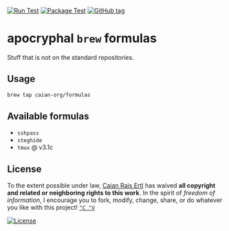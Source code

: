 [![Run Test][gh-run-t-shield]][gh-run-t-url]
[![Package Test][gh-pkg-t-shield]][gh-pkg-t-url]
[![GitHub tag][tag-shield]][tag-url]

# apocryphal `brew` formulas

Stuff that is not on the standard repositories.

[gh-run-t-shield]: https://img.shields.io/github/workflow/status/caian-org/homebrew-formulas/run-test?label=run%20test&logo=github&style=flat-square
[gh-run-t-url]: https://github.com/caian-org/homebrew-formulas/actions/workflows/run-test.yml

[gh-pkg-t-shield]: https://img.shields.io/github/workflow/status/caian-org/homebrew-formulas/pkg-test?label=package%20test&logo=github&style=flat-square
[gh-pkg-t-url]: https://github.com/caian-org/homebrew-formulas/actions/workflows/pkg-test.yml

[tag-shield]: https://img.shields.io/github/tag/caian-org/homebrew-formulas.svg?logo=git&logoColor=FFF&style=flat-square
[tag-url]: https://github.com/caian-org/homebrew-formulas/releases


## Usage

```bash
brew tap caian-org/formulas
```


## Available formulas

- `sshpass`
- `steghide`
- `tmux` @ v3.1c


## License

To the extent possible under law, [Caian Rais Ertl][me] has waived __all
copyright and related or neighboring rights to this work__. In the spirit of
_freedom of information_, I encourage you to fork, modify, change, share, or do
whatever you like with this project! [`^C ^V`][kopimi]

[![License][cc-shield]][cc-url]

[me]: https://github.com/caiertl
[cc-shield]: https://forthebadge.com/images/badges/cc-0.svg
[cc-url]: http://creativecommons.org/publicdomain/zero/1.0

[kopimi]: https://kopimi.com
